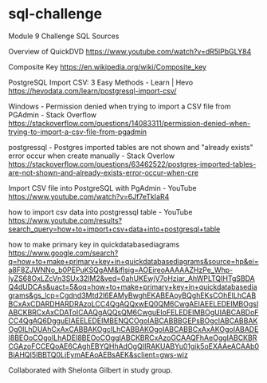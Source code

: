 # sql-challenge
Module 9 Challenge SQL Sources

Overview of QuickDVD
https://www.youtube.com/watch?v=dR5lPbGLY84

Composite Key
https://en.wikipedia.org/wiki/Composite_key

PostgreSQL Import CSV: 3 Easy Methods - Learn | Hevo
https://hevodata.com/learn/postgresql-import-csv/

Windows - Permission denied when trying to import a CSV file from PGAdmin - Stack Overflow
https://stackoverflow.com/questions/14083311/permission-denied-when-trying-to-import-a-csv-file-from-pgadmin

postgressql - Postgres imported tables are not shown and "already exists" error occur when create manually - Stack Overlow
https://stackoverflow.com/questions/63462522/postgres-imported-tables-are-not-shown-and-already-exists-error-occur-when-cre

Import CSV file into PostgreSQL with PgAdmin - YouTube
https://www.youtube.com/watch?v=6Jf7eTkIaR4

how to import csv data into postgressql table - YouTube
https://www.youtube.com/results?search_query=how+to+import+csv+data+into+postgresql+table

how to make primary key in quickdatabasediagrams
https://www.google.com/search?q=how+to+make+primary+key+in+quickdatabasediagrams&source=hp&ei=a8F8ZJWNNo_b0PEPuKSQgAM&iflsig=AOEireoAAAAAZHzPe_Whp-lyZS68OxLZcVn3SUx32lM2&ved=0ahUKEwjV7oHziar_AhWPLTQIHTgSBDAQ4dUDCAs&uact=5&oq=how+to+make+primary+key+in+quickdatabasediagrams&gs_lcp=Cgdnd3Mtd2l6EAMyBwghEKABEAoyBQghEKsCOhEILhCABBCxAxCDARDHARDRAzoLCC4QgAQQxwEQ0QM6CwgAEIAEELEDEIMBOgsIABCKBRCxAxCDAToICAAQgAQQsQM6CwguEIoFELEDEIMBOgUIABCABDoFCC4QgAQ6DgguEIAEELEDEIMBENQCOgoIABCABBBGEPsBOgcIABCABBAKOg0ILhDUAhCxAxCABBAKOgcILhCABBAKOgoIABCABBCxAxAKOgoIABADEI8BEOoCOgoILhADEI8BEOoCOggIABCKBRCxAzoGCAAQFhAeOggIABCKBRCGAzoFCCEQoAE6CAghEBYQHhAdOgQIIRAKUABYu01gik5oEXAAeACAAb0BiAHQI5IBBTQ0LjEymAEAoAEBsAEK&sclient=gws-wiz

Collaborated with Shelonta Gilbert in study group.
